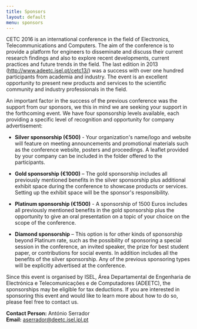 ```yaml
---
title: Sponsors
layout: default
menu: sponsors
---
```


CETC 2016 is an international conference in the field of Electronics, Telecommunications and Computers. The aim of the conference is to provide a platform for engineers to disseminate and discuss their current research findings and also to explore recent developments, current practices and future trends in the field. The last edition in 2013 (http://www.adeetc.isel.pt/cetc13/) was a success with over one hundred participants from academia and industry. The event is an excellent opportunity to present new products and services to the scientific community and industry professionals in the field.  

An important factor in the success of the previous conference was the support from our sponsors, we this in mind we are seeking your support in the forthcoming event. We have four sponsorship levels available, each providing a specific level of recognition and opportunity for company advertisement:   

* **Silver sponsorship (€500)** - Your organization's name/logo and website will feature on meeting announcements and promotional materials such as the conference website, posters and proceedings. A leaflet provided by your company can be included in the folder offered to the participants.
 	
* **Gold sponsorship (€1000)** – The gold sponsorship includes all previously mentioned benefits in the silver sponsorship plus additional exhibit space during the conference to showcase products or services. Setting up the exhibit space will be the sponsor's responsibility.
 	  
*  **Platinum sponsorship (€1500)** - A sponsorship of 1500 Euros includes all previously mentioned benefits in the gold sponsorship plus the opportunity to give an oral presentation on a topic of your choice on the scope of the conference.
 	
* 	**Diamond sponsorship** – This option is for other kinds  of sponsorship beyond Platinum rate, such as the possibility of sponsoring a special session in the conference, an invited speaker, the prize for best student paper, or contributions for social events. In addition includes all the benefits of the silver sponsorship. Any of the previous sponsoring types will be explicitly advertised at the conference.
 	
Since this event is organised by ISEL, Área Departamental de Engenharia de Electrónica e Telecomunicações e de Computadores (ADEETC), the sponsorships may be eligible for tax deductions. If you are interested in sponsoring this event and would like to learn more about how to do so, please feel free to contact us.

**Contact Person:** António Serrador   
**Email:** <aserrador@deetc.isel.ipl.pt>
